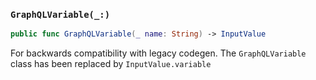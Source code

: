 ### `GraphQLVariable(_:)`

```swift
public func GraphQLVariable(_ name: String) -> InputValue
```

For backwards compatibility with legacy codegen.
The `GraphQLVariable` class has been replaced by `InputValue.variable`
